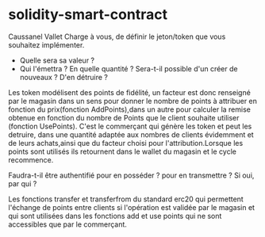 # solidity-smart-contract
Caussanel Vallet
Charge à vous, de définir le jeton/token que vous souhaitez implémenter.
- Quelle sera sa valeur ? 
- Qui l'émettra ? En quelle quantité ? Sera-t-il possible d'un créer de nouveaux ? D'en détruire ?

 Les token modélisent des points de fidélité, un facteur est donc renseigné par le magasin dans un sens pour donner le nombre de points à attribuer en fonction du prix(fonction AddPoints),dans un autre pour calculer la remise obtenue en fonction du nombre de Points que le client souhaite utiliser (fonction UsePoints). C'est le commerçant qui génère les token et peut les detruire, dans une quantité adaptée aux nombres de clients évidemment et de leurs achats,ainsi que du facteur choisi pour l'attribution.Lorsque les points sont utilisés ils retournent dans le wallet du magasin et le cycle recommence.

 Faudra-t-il être authentifié pour en posséder ? pour en transmettre ? Si oui, par qui ?
 
 Les fonctions transfer et transferfrom du standard erc20 qui permettent l'échange de points entre clients si l'opération est validée par le magasin et qui sont utilisées dans les fonctions add et use points qui ne sont accessibles que par le commerçant.
